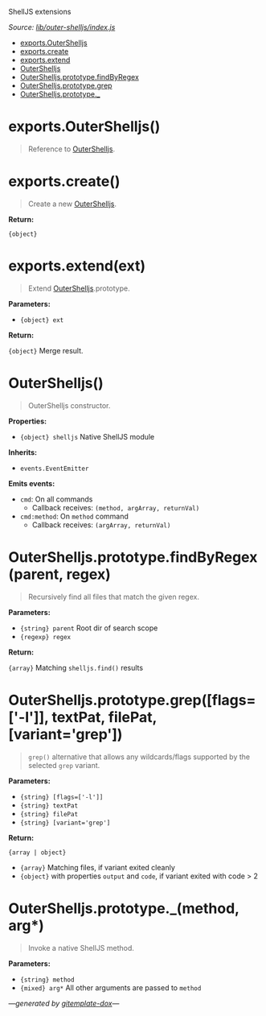 ShellJS extensions

_Source: [lib/outer-shelljs/index.js](../lib/outer-shelljs/index.js)_

- [exports.OuterShelljs](#exportsoutershelljs)
- [exports.create](#exportscreate)
- [exports.extend](#exportsextendext)
- [OuterShelljs](#outershelljs)
- [OuterShelljs.prototype.findByRegex](#outershelljsprototypefindbyregexparent-regex)
- [OuterShelljs.prototype.grep](#outershelljsprototypegrepflags-l-textpat-filepat-variantgrep)
- [OuterShelljs.prototype._](#outershelljsprototype_method-arg)

# exports.OuterShelljs()

> Reference to [OuterShelljs](#outershelljs).

# exports.create()

> Create a new [OuterShelljs](#outershelljs).

**Return:**

`{object}`

# exports.extend(ext)

> Extend [OuterShelljs](#outershelljs).prototype.

**Parameters:**

- `{object} ext`

**Return:**

`{object}` Merge result.

# OuterShelljs()

> OuterShelljs constructor.

**Properties:**

- `{object} shelljs` Native ShellJS module

**Inherits:**

- `events.EventEmitter`

**Emits events:**

- `cmd`: On all commands
  - Callback receives: `(method, argArray, returnVal)`
- `cmd:method`: On `method` command
  - Callback receives: `(argArray, returnVal)`

# OuterShelljs.prototype.findByRegex(parent, regex)

> Recursively find all files that match the given regex.

**Parameters:**

- `{string} parent` Root dir of search scope
- `{regexp} regex`

**Return:**

`{array}` Matching `shelljs.find()` results

# OuterShelljs.prototype.grep([flags=['-l']], textPat, filePat, [variant='grep'])

> `grep()` alternative that allows any wildcards/flags supported by the
selected `grep` variant.

**Parameters:**

- `{string} [flags=['-l']]`
- `{string} textPat`
- `{string} filePat`
- `{string} [variant='grep']`

**Return:**

`{array | object}`

- `{array}` Matching files, if variant exited cleanly
- `{object}` with properties `output` and `code`, if variant exited with code &gt; 2

# OuterShelljs.prototype._(method, arg*)

> Invoke a native ShellJS method.

**Parameters:**

- `{string} method`
- `{mixed} arg*` All other arguments are passed to `method`

_&mdash;generated by [gitemplate-dox](https://github.com/codeactual/gitemplate-dox)&mdash;_
